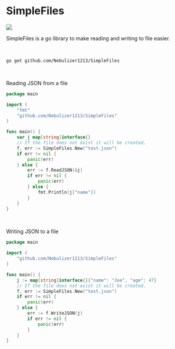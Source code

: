 # SimpleFiles

<a href="https://jgltechnologies.com/discord">
<img src="https://discord.com/api/guilds/844418702430175272/embed.png">
</a>

<br>

SimpleFiles is a go library to make reading and writing to file easier.

<br>

```
go get github.com/Nebulizer1213/SimpleFiles
```

<br>

Reading JSON from a file

```go
package main

import (
	"fmt"
	"github.com/Nebulizer1213/SimpleFiles"
)

func main() {
	var j map[string]interface{}
	// If the file does not exist it will be created.
	f, err := SimpleFiles.New("test.json")
	if err != nil {
		panic(err)
	} else {
		err := f.ReadJSON(&j)
		if err != nil {
			panic(err)
		} else {
			fmt.Println(j["name"])
		}
	}
}
```

<br>

Writing JSON to a file

```go
package main

import (
	"github.com/Nebulizer1213/SimpleFiles"
)

func main() {
	j := map[string]interface{}{"name": "Joe", "age": 47}
	// If the file does not exist it will be created.
	f, err := SimpleFiles.New("test.json")
	if err != nil {
		panic(err)
	} else {
		err := f.WriteJSON(j)
		if err != nil {
			panic(err)
		}
	}
}
```